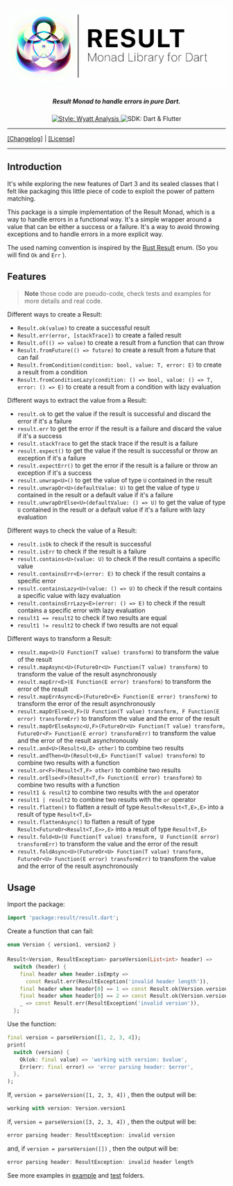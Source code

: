 <p align="center">
<img width="700px" src="resources/result_lib.png" style="background-color: rgb(255, 255, 255)">
<h5 align="center">Result Monad to handle errors in pure Dart.</h5>
</p>

<p align="center">
<a href="https://git.wyatt-studio.fr/Wyatt-FOSS/wyatt-packages/src/branch/master/packages/wyatt_analysis">
<img src="https://img.shields.io/badge/Style-Wyatt%20Analysis-blue.svg?style=flat-square" alt="Style: Wyatt Analysis" />
</a>

<img src="https://img.shields.io/badge/SDK-Dart%20%7C%20Flutter-blue?style=flat-square" alt="SDK: Dart & Flutter" />
</p>

---

[[Changelog]](./CHANGELOG.md) | [[License]](./LICENSE)

---

## Introduction

It's while exploring the new features of Dart 3 and its sealed classes that I felt like packaging this little piece of code to exploit the power of pattern matching.

This package is a simple implementation of the Result Monad, which is a way to handle errors in a functional way. It's a simple wrapper around a value that can be either a success or a failure. It's a way to avoid throwing exceptions and to handle errors in a more explicit way.

The used naming convention is inspired by the [Rust Result](https://doc.rust-lang.org/std/result/enum.Result.html) enum. (So you will find `Ok` and `Err` ).

## Features

> **Note** those code are pseudo-code, check tests and examples for more details and real code.

Different ways to create a Result:
* `Result.ok(value)` to create a successful result
* `Result.err(error, [stackTrace])` to create a failed result
* `Result.of(() => value)` to create a result from a function that can throw
* `Result.fromFuture(() => future)` to create a result from a future that can fail
* `Result.fromCondition(condition: bool, value: T, error: E)` to create a result from a condition
* `Result.fromConditionLazy(condition: () => bool, value: () => T, error: () => E)` to create a result from a condition with lazy evaluation

Different ways to extract the value from a Result:
* `result.ok` to get the value if the result is successful and discard the error if it's a failure
* `result.err` to get the error if the result is a failure and discard the value if it's a success
* `result.stackTrace` to get the stack trace if the result is a failure
* `result.expect()` to get the value if the result is successful or throw an exception if it's a failure
* `result.expectErr()` to get the error if the result is a failure or throw an exception if it's a success
* `result.unwrap<U>()` to get the value of type `U` contained in the result
* `result.unwrapOr<U>(defaultValue: U)` to get the value of type `U` contained in the result or a default value if it's a failure
* `result.unwrapOrElse<U>(defaultValue: () => U)` to get the value of type `U` contained in the result or a default value if it's a failure with lazy evaluation

Different ways to check the value of a Result:
* `result.isOk` to check if the result is successful
* `result.isErr` to check if the result is a failure
* `result.contains<U>(value: U)` to check if the result contains a specific value
* `result.containsErr<E>(error: E)` to check if the result contains a specific error
* `result.containsLazy<U>(value: () => U)` to check if the result contains a specific value with lazy evaluation
* `result.containsErrLazy<E>(error: () => E)` to check if the result contains a specific error with lazy evaluation
* `result1 == result2` to check if two results are equal
* `result1 != result2` to check if two results are not equal

Different ways to transform a Result:
* `result.map<U>(U Function(T value) transform)` to transform the value of the result
* `result.mapAsync<U>(FutureOr<U> Function(T value) transform)` to transform the value of the result asynchronously
* `result.mapErr<E>(E Function(E error) transform)` to transform the error of the result
* `result.mapErrAsync<E>(FutureOr<E> Function(E error) transform)` to transform the error of the result asynchronously
* `result.mapOrElse<U,F>(U Function(T value) transform, F Function(E error) transformErr)` to transform the value and the error of the result
* `result.mapOrElseAsync<U,F>(FutureOr<U> Function(T value) transform, FutureOr<F> Function(E error) transformErr)` to transform the value and the error of the result asynchronously
* `result.and<U>(Result<U,E> other)` to combine two results
* `result.andThen<U>(Result<U,E> Function(T value) transform)` to combine two results with a function
* `result.or<F>(Result<T,F> other)` to combine two results
* `result.orElse<F>(Result<T,F> Function(E error) transform)` to combine two results with a function
* `result1 & result2` to combine two results with the `and` operator
* `result1 | result2` to combine two results with the `or` operator
* `result.flatten()` to flatten a result of type `Result<Result<T,E>,E>` into a result of type `Result<T,E>`
* `result.flattenAsync()` to flatten a result of type `Result<FutureOr<Result<T,E>>,E>` into a result of type `Result<T,E>`
* `result.fold<U>(U Function(T value) transform, U Function(E error) transformErr)` to transform the value and the error of the result
* `result.foldAsync<U>(FutureOr<U> Function(T value) transform, FutureOr<U> Function(E error) transformErr)` to transform the value and the error of the result asynchronously

## Usage

Import the package:

```dart
import 'package:result/result.dart';
```

Create a function that can fail:

```dart
enum Version { version1, version2 }

Result<Version, ResultException> parseVersion(List<int> header) =>
  switch (header) {
    final header when header.isEmpty =>
      const Result.err(ResultException('invalid header length')),
    final header when header[0] == 1 => const Result.ok(Version.version1),
    final header when header[0] == 2 => const Result.ok(Version.version2),
    _ => const Result.err(ResultException('invalid version')),
  };
```

Use the function:

```dart
final version = parseVersion([1, 2, 3, 4]);
print(
  switch (version) {
    Ok(ok: final value) => 'working with version: $value',
    Err(err: final error) => 'error parsing header: $error',
  },
);
```

If, `version = parseVersion([1, 2, 3, 4])` , then the output will be:

```dart
working with version: Version.version1
```

if, `version = parseVersion([3, 2, 3, 4])` , then the output will be:

```dart
error parsing header: ResultException: invalid version
```

and, if `version = parseVersion([])` , then the output will be:

```dart
error parsing header: ResultException: invalid header length
```

See more examples in [example](./example/lib/main.dart) and [test](./test/result_test.dart) folders.
